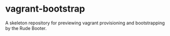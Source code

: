 # vagrant-bootstrap
A skeleton repository for previewing vagrant provisioning and bootstrapping  by the Rude Booter.

